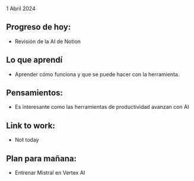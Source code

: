1 Abril 2024

## Progreso de hoy:
- Revisión de la AI de Notion
## Lo que aprendí 
- Aprender cómo funciona y que se puede hacer con la herramienta. 
## **Pensamientos**:
- Es interesante como las herramientas de productividad avanzan con AI
## Link to work: 
- Not today
## Plan para mañana: 
- Entrenar Mistral en Vertex AI

